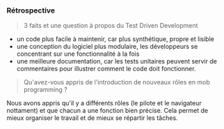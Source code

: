 ### Rétrospective

> 3 faits et une question à propos du Test Driven Development

- un code plus facile à maintenir, car plus synthétique, propre et lisible
- une conception du logiciel plus modulaire, les développeurs se concentrant sur une fonctionnalité à la fois
- une meilleure documentation, car les tests unitaires peuvent servir de commentaires pour illustrer comment le code doit fonctionner.

> Qu'avez-vous appris de l'introduction de nouveaux rôles en mob programming ?

Nous avons appris qu'il y a différents rôles (le pilote et le navigateur nottament) et que chacun a une fonction bien précise. Cela permet de mieux organiser le travail et de mieux se répartir les tâches.
